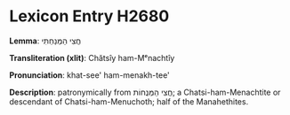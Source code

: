 # Lexicon Entry H2680

**Lemma**: חֲצִי הַמְּנַחְתִּי

**Transliteration (xlit)**: Chătsîy ham-Mᵉnachtîy

**Pronunciation**: khat-see' ham-menakh-tee'

**Description**:
patronymically from חֲצִי הַמְּנֻחוֹת; a Chatsi-ham-Menachtite or descendant of Chatsi-ham-Menuchoth; half of the Manahethites.
